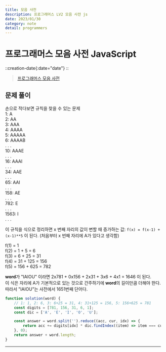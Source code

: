 ```yaml
---
title: 모음 사전
description: 프로그래머스 LV2 모음 사전 js
date: 2023/01/30
category: note
detail: programmers
---
```


# 프로그래머스 모음 사전 JavaScript
::creation-date{:date="date"}
::

> <a href="https://school.programmers.co.kr/learn/courses/30/lessons/84512" target="_blank" class="font-bold">프로그래머스 모음 사전</a>

## 문제 풀이
손으로 적다보면 규칙을 찾을 수 있는 문제  
1: A  
2: AA  
3: AAA  
4: AAAA  
5: AAAAA  
6: AAAAB  
.
.
.  
10: AAAE  
.
.
.  
16: AAAI  
.
.
.  
34: AAE  
.
.
.  
65: AAI  
.
.
.  
158: AE  
.
.
.  
782: E  
.
.
.  
1563: I  
.
.
.  

이 규칙을 식으로 정리하면 x 번째 자리의 값이 변할 때 증가하는 값:
`f(x) = f(x-1) + (x-1)**5` 이 된다. (처음부터 x 번째 자리에 A가 있다고 생각함)  

f(1) = 1  
f(2) = 1 + 5 = 6  
f(3) = 6 + 25 = 31  
f(4) = 31 + 125 = 156  
f(5) = 156 + 625 = 782  

**word**가 "IAIOU" 이라면 2x781 + 0x156 + 2x31 + 3x6 + 4x1 = 1646 이 된다.  
이 식은 자리에 A가 기본적으로 있는 것으로 간주하기에 **word**의 길이만큼 더해야 한다.   
따라서 "IAIOU"는 사전에서 1651번째 단어다.

```js [solution.js]
function solution(word) {
    // 1: 1, 2: 6, 3: 6+25 = 31, 4: 31+125 = 156, 5: 156+625 = 781  
    const digits = [781, 156, 31, 6, 1];
    const dic = ['A', 'E', 'I', 'O', 'U'];

    const answer = word.split('').reduce((acc, cur, idx) => {
        return acc += digits[idx] * dic.findIndex((item) => item === cur)
    }, 0);
    return answer + word.length;
}
```

---